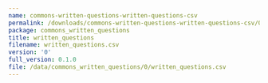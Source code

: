 ```yaml
---
name: commons-written-questions-written-questions-csv
permalink: /downloads/commons-written-questions-written-questions-csv/0
package: commons_written_questions
title: written_questions
filename: written_questions.csv
version: '0'
full_version: 0.1.0
file: /data/commons_written_questions/0/written_questions.csv
---
```


